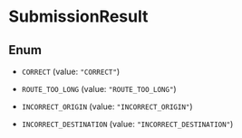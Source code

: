 
# SubmissionResult

## Enum


* `CORRECT` (value: `"CORRECT"`)

* `ROUTE_TOO_LONG` (value: `"ROUTE_TOO_LONG"`)

* `INCORRECT_ORIGIN` (value: `"INCORRECT_ORIGIN"`)

* `INCORRECT_DESTINATION` (value: `"INCORRECT_DESTINATION"`)



